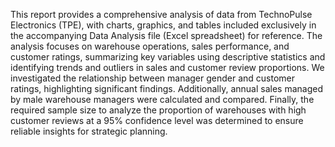 This report provides a comprehensive analysis of data from TechnoPulse Electronics (TPE), with charts, graphics, and tables included exclusively in the accompanying Data Analysis file (Excel spreadsheet) for reference. The analysis focuses on warehouse operations, sales performance, and customer ratings, summarizing key variables using descriptive statistics and identifying trends and outliers in sales and customer review proportions. We investigated the relationship between manager gender and customer ratings, highlighting significant findings. Additionally, annual sales managed by male warehouse managers were calculated and compared. Finally, the required sample size to analyze the proportion of warehouses with high customer reviews at a 95% confidence level was determined to ensure reliable insights for strategic planning.
